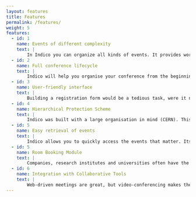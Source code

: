 ```yaml
---
layout: features
title: Features
permalink: /features/
weight: 5
features:
  - id: 1
    name: Events of different complexity
    text: |
        In Indico you can organize all kinds of events. It provides workflows that let you easily manage small seminars and meetings as well as more complicated workshops and conferences.
  - id: 2
    name: Full conference lifecycle
    text: |
        Indico will help you organise your conference from the beginning. From registration and abstract submission to the final papers, conference materials are stored within the system and made available to participants from the event web page. We've got it all covered, even participant badges!
  - id: 3
    name: User-friendly interface
    text: |
        Building a registration form would be a tedious task, were it not for Indico's WYSIWYG form designer. Timetables can be easily managed using a powerful "drag and drop" interface. Rich text? Mathematical formulae? We have them! We are constantly trying to make Indico simpler to use and more user-friendly
  - id: 4
    name: Hierarchical Protection Scheme
    text: |
        Indico was built with a large organisation in mind (CERN). This is why events are organised using a hierarchy of categories and protection of resources can be defined at several granularity levels. From small schools to large enterprises, Indico is the intuitive solution for organised and secure event storage.
  - id: 5
    name: Easy retrieval of events
    text: |
        Indico allows you to quickly access the events that matter. Its "User Dashboard" tool will save you a lot of time. Quickly have a look at the events that are happening this week, or search for a specific keyword.
  - id: 5
    name: Room Booking Module
    text: |
        Companies, research institutes and universities often have the need to manage their rooms and keep track of their usage. Indico provides a flexible room booking module that allows for the delegation of room management capabilities, approval of bookings, management of audiovisual equipment and many other things, always in a transparent and intuitive way.
  - id: 6
    name: Integration with Collaborative Tools
    text: |
        Web-driven meetings are great, but video-conferencing makes them even more productive. Indico seamlessly integrates with Vidyo, allowing participants to connect with a single click.
---
```

